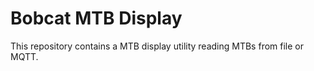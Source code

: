 # Bobcat MTB Display

This repository contains a MTB display utility reading MTBs from file or MQTT.
